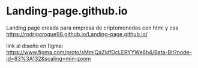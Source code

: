 # Landing-page.github.io
Landing page creada para empresa de criptomonedas con html y css
https://rodrigoroque98.github.io/Landing-page.github.io/

link al diseño en figma: https://www.figma.com/proto/sMmlQaZldfDcLERYYWe6h4/Bata-Bit?node-id=83%3A132&scaling=min-zoom
